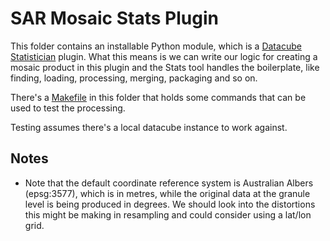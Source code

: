 # SAR Mosaic Stats Plugin

This folder contains an installable Python module, which is
a [Datacube Statistician](https://github.com/opendatacube/odc-stats)
plugin. What this means is we can write our logic for creating
a mosaic product in this plugin and the Stats tool handles
the boilerplate, like finding, loading, processing, merging,
packaging and so on.

There's a [Makefile](Makefile) in this folder that holds some
commands that can be used to test the processing.

Testing assumes there's a local datacube instance to work against.

## Notes

* Note that the default coordinate reference system is Australian
  Albers (epsg:3577), which is in metres, while the original data
  at the granule level is being produced in degrees. We should
  look into the distortions this might be making in resampling and
  could consider using a lat/lon grid.
